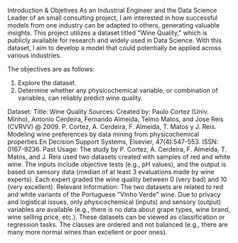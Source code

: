 Introduction & Objetives
As an Industrial Engineer and the Data Science Leader of an small consulting project, I am interested in how successful models from one industry can be adapted to others, generating valuable insights. This project utilizes a dataset titled "Wine Quality," which is publicly available for research and widely used in Data Science. With this dataset, I aim to develop a model that could potentially be applied across various industries.

The objectives are as follows:

1. Explore the dataset.
2. Determine whether any physicochemical variable, or combination of variables, can reliably predict wine quality.

Dataset:
Title: Wine Quality
Sources: Created by: Paulo Cortez (Univ. Minho), Antonio Cerdeira, Fernando Almeida, Telmo Matos, and Jose Reis (CVRVV) @ 2009.
P. Cortez, A. Cerdeira, F. Almeida, T. Matos y J. Reis. Modeling wine preferences by data mining from physicochemical properties.En Decision Support Systems, Elsevier, 47(4):547-553. ISSN: 0167-9236.
Past Usage: The study by P. Cortez, A. Cerdeira, F. Almeida, T. Matos, and J. Reis used two datasets created with samples of red and white wine. The inputs include objective tests (e.g., pH values), and the output is based on sensory data (median of at least 3 evaluations made by wine experts). Each expert graded the wine quality between 0 (very bad) and 10 (very excellent).
Relevant Information: The two datasets are related to red and white variants of the Portuguese "Vinho Verde" wine. Due to privacy and logistical issues, only physicochemical (inputs) and sensory (output) variables are available (e.g., there is no data about grape types, wine brand, wine selling price, etc.). These datasets can be viewed as classification or regression tasks. The classes are ordered and not balanced (e.g., there are many more normal wines than excellent or poor ones).
